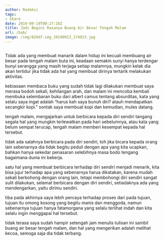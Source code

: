 ```yaml
---
author: Redaksi
tags:
- Share
date: 2019-09-19T00:27:18Z
title: Jadi Begini Rasanya Buang Air Besar Tengah Malam
url: /bab/
image: /img/828d7-img_20190913_174023.jpg
---
```


<figure class="wp-block-image"><img src="https://wildanfauzyart.files.wordpress.com/2020/04/828d7-img_20190913_174023.jpg?w=768" alt="" class="wp-image-1389" data-recalc-dims="1" /></figure> 

Tidak ada yang membuat manarik dalam hidup ini kecuali membuang air besar pada tengah malam buta ini, keadaan semakin sunyi hanya terdengar bunyi serangga yang masih terjaga setiap malamnya, mungkin kelak dia akan tertidur jika tidak ada hal yang membuat dirinya tertarik melakukan aktivitas.

kebiasaan membaca buku yang sudah tidak lagi dilakukan membuat saya merasa bodoh sekali, kehilangan arah, dan malam ini mencoba kembali membuka selembaran buku dari albert camus tentang absurditas, kata yang selalu saya ingat adalah &#8220;harus kah saya bunuh diri? atauh mendapatkan secangkir kopi.&#8221; sontak saya membuat kopi dan kemudian, mules datang.

tengah malam, mengajarkan untuk berbicara kepada diri sendiri tangang segala hal yang mungkin terlewatkan pada hari sebelumnya, atau kata yang belum sempat terucap, tengah malam memberi kesempat kepada hal tersebut.

tidak ada salahnya berbicara pada diri sendiri, toh jika bicara kepada orang lain sebenarnya dia tidak begitu peduli dengan apa yang kita ucapkan, bahkan hanya sekedar penasaran selebihnya masa bodo tengang bagaimana dunia ini bekerja.

satu hal yang membuat berbicara terhadap diri sendiri menjadi menarik, kita bisa jujur terhadap apa yang sebenarnya harua dikatakan, karena mudah sekali berbohong dengan orang lain, tetapi membohongi diri sendiri sangat sulit dilakukan, selamat berbicara dengan diri sendiri, setiadaknya ada yang mendengarkan, yaitu dirimu sendiri.

tiba pada akhirnya saya lebih percaya terhadap proses dari pada tujuan, tujuan itu omong kosong yang begitu manis dan menggoda, namun sebenarnya tujuan hanya fatamorgana yang selalu terlihat indah dan kita selalu ingin menggapai hal tersebut.

tidak terasa saya sudah hampir setengah jam menulis tulisan ini sambil buang air besar tengah malam, dan hal yang mengerikan adalah melihat kecoa, semoga saja dia tidak terbang.